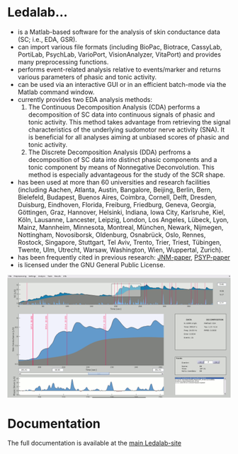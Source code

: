 Ledalab...
==========

- is a Matlab-based software for the analysis of skin conductance data (SC; i.e., EDA, GSR).
- can import various file formats (including BioPac, Biotrace, CassyLab, PortiLab, PsychLab, VarioPort, VisionAnalyzer, VitaPort) and provides many preprocessing functions.
- performs event-related analysis relative to events/marker and returns various parameters of phasic and tonic activity.
- can be used via an interactive GUI or in an efficient batch-mode via the Matlab command window.
- currently provides two EDA analysis methods:
    1. The Continuous Decomposition Analysis (CDA) performs a decomposition of SC data into continuous signals of phasic and tonic activity. This method takes advantage from retrieving the signal characteristics of the underlying sudomotor nerve activity (SNA). It is beneficial for all analyses aiming at unbiased scores of phasic and tonic activity.
    2. The Discrete Decomposition Analysis (DDA) perfroms a decomposition of SC data into distinct phasic components and a tonic component by means of Nonnegative Deconvolution. This method is especially advantageous for the study of the SCR shape.
- has been used at more than 60 universities and research facilities (including Aachen, Atlanta, Austin, Bangalore, Beijing, Berlin, Bern, Bielefeld, Budapest, Buenos Aires, Coimbra, Cornell, Delft, Dresden, Duisburg, Eindhoven, Florida, Freiburg, Friedburg, Geneva, Georgia, Göttingen, Graz, Hannover, Helsinki, Indiana, Iowa City, Karlsruhe, Kiel, Köln, Lausanne, Lancester, Leipzig, London, Los Angeles, Lübeck, Lyon, Mainz, Mannheim, Minnesota, Montreal, München, Newark, Nijmegen, Nottingham, Novosiborsk, Oldenburg, Osnabrück, Oslo, Rennes, Rostock, Singapore, Stuttgart, Tel Aviv, Trento, Trier, Triest, Tübingen, Twente, Ulm, Utrecht, Warsaw, Washington, Wien, Wuppertal, Zurich).
- has been frequently cited in previous research: [JNM-paper](http://scholar.google.com/scholar?oi=bibs&hl=en&cites=7909248277382214985), [PSYP-paper](http://scholar.google.com/scholar?oi=bibs&hl=en&cites=15063255836422843469)
- is licensed under the GNU General Public License.

![Screenshot of Ledalab](screenshot.png)

Documentation
=============

The full documentation is available at the [main Ledalab-site](http://ledalab.de)
